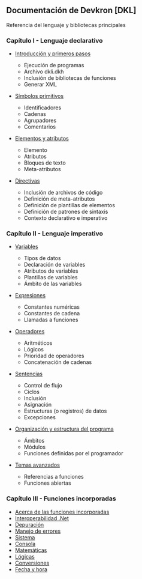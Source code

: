 ## Documentación de Devkron [DKL]
Referencia del lenguaje y bibliotecas principales

### Capítulo I - Lenguaje declarativo

* [Introducción y primeros pasos](Referencia-del-lenguaje-Devkron/Introduccion/Primeros-pasos.md)
  * Ejecución de programas
  * Archivo dkli.dkh
  * Inclusión de bibliotecas de funciones
  * Generar XML	

* [Símbolos primitivos](Referencia-del-lenguaje-Devkron/Introduccion/Simbolos-primitivos.md)
  * Identificadores
  * Cadenas
  * Agrupadores
  * Comentarios

* [Elementos y atributos](Referencia-del-lenguaje-Devkron/Introduccion/Elementos-y-atributos.md)
  * Elemento
  * Atributos
  * Bloques de texto
  * Meta-atributos

* [Directivas](Referencia-del-lenguaje-Devkron/Introduccion/Directivas.md)
  * Inclusión de archivos de código
  * Definición de meta-atributos
  * Definición de plantillas de elementos
  * Definición de patrones de sintaxis
  * Contexto declarativo e imperativo
    
### Capítulo II - Lenguaje imperativo

* [Variables](Referencia-del-lenguaje-Devkron/Lenguaje-imperativo/Variables.md)
	* Tipos de datos
	* Declaración de variables
	* Atributos de variables
	* Plantillas de variables
	* Ámbito de las variables

* [Expresiones](Referencia-del-lenguaje-Devkron/Lenguaje-imperativo/Expresiones.md)
	* Constantes numéricas
	* Constantes de cadena
	* Llamadas a funciones

* [Operadores](Referencia-del-lenguaje-Devkron/Lenguaje-imperativo/Operadores.md)
	* Aritméticos
	* Lógicos
	* Prioridad de operadores
	* Concatenación de cadenas

* [Sentencias](Referencia-del-lenguaje-Devkron/Lenguaje-imperativo/Sentencias.md)
	* Control de flujo
	* Ciclos
	* Inclusión
	* Asignación
	* Estructuras (o registros) de datos
	* Excepciones

* [Organización y estructura del programa](Referencia-del-lenguaje-Devkron/Lenguaje-imperativo/Organizacion_y_estructura_del_programa.md)
	* Ámbitos
	* Módulos
	* Funciones definidas por el programador

* [Temas avanzados](Referencia-del-lenguaje-Devkron/Lenguaje-imperativo/Temas_avanzados.md)
	* Referencias a funciones
	* Funciones abiertas

### Capítulo III - Funciones incorporadas

* [Acerca de las funciones incorporadas](Referencia-del-lenguaje-Devkron/Funciones-incorporadas/acerca-de-las-funciones-incorporadas.md)
* [Interoperabilidad .Net](Referencia-del-lenguaje-Devkron/Funciones-incorporadas/Interoperabilidad-dotNet.md)
* [Depuración](Referencia-del-lenguaje-Devkron/Funciones-incorporadas/depuracion.md)
* [Manejo de errores](Referencia-del-lenguaje-Devkron/Funciones-incorporadas/Manejo-de-errores.md)
* [Sistema](Referencia-del-lenguaje-Devkron/Funciones-incorporadas/Sistema.md)
* [Consola](Referencia-del-lenguaje-Devkron/Funciones-incorporadas/Consola.md)
* [Matemáticas](Referencia-del-lenguaje-Devkron/Funciones-incorporadas/Matematicas.md)
* [Lógicas](Referencia-del-lenguaje-Devkron/Funciones-incorporadas/Logicas.md)
* [Conversiones](Referencia-del-lenguaje-Devkron/Funciones-incorporadas/Conversiones.md)
* [Fecha y hora](Referencia-del-lenguaje-Devkron/Funciones-incorporadas/Fecha-y-hora.md)

